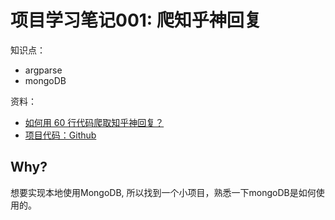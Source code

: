 # 项目学习笔记001: 爬知乎神回复

知识点：

* argparse
* mongoDB

资料：

*  [如何用 60 行代码爬取知乎神回复？](https://yq.aliyun.com/articles/665228?utm_content=m_1000022544) 
*  [项目代码：Github](https://github.com/pythonml/answer)

## Why?

想要实现本地使用MongoDB, 所以找到一个小项目，熟悉一下mongoDB是如何使用的。

